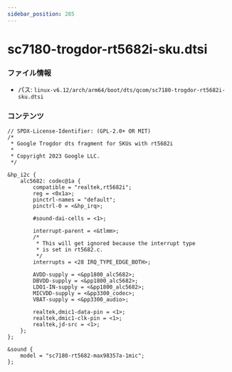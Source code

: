 ```yaml
---
sidebar_position: 285
---
```

# sc7180-trogdor-rt5682i-sku.dtsi

### ファイル情報

- パス: `linux-v6.12/arch/arm64/boot/dts/qcom/sc7180-trogdor-rt5682i-sku.dtsi`

### コンテンツ

```dtsi
// SPDX-License-Identifier: (GPL-2.0+ OR MIT)
/*
 * Google Trogdor dts fragment for SKUs with rt5682i
 *
 * Copyright 2023 Google LLC.
 */

&hp_i2c {
	alc5682: codec@1a {
		compatible = "realtek,rt5682i";
		reg = <0x1a>;
		pinctrl-names = "default";
		pinctrl-0 = <&hp_irq>;

		#sound-dai-cells = <1>;

		interrupt-parent = <&tlmm>;
		/*
		 * This will get ignored because the interrupt type
		 * is set in rt5682.c.
		 */
		interrupts = <28 IRQ_TYPE_EDGE_BOTH>;

		AVDD-supply = <&pp1800_alc5682>;
		DBVDD-supply = <&pp1800_alc5682>;
		LDO1-IN-supply = <&pp1800_alc5682>;
		MICVDD-supply = <&pp3300_codec>;
		VBAT-supply = <&pp3300_audio>;

		realtek,dmic1-data-pin = <1>;
		realtek,dmic1-clk-pin = <1>;
		realtek,jd-src = <1>;
	};
};

&sound {
	model = "sc7180-rt5682-max98357a-1mic";
};

```
